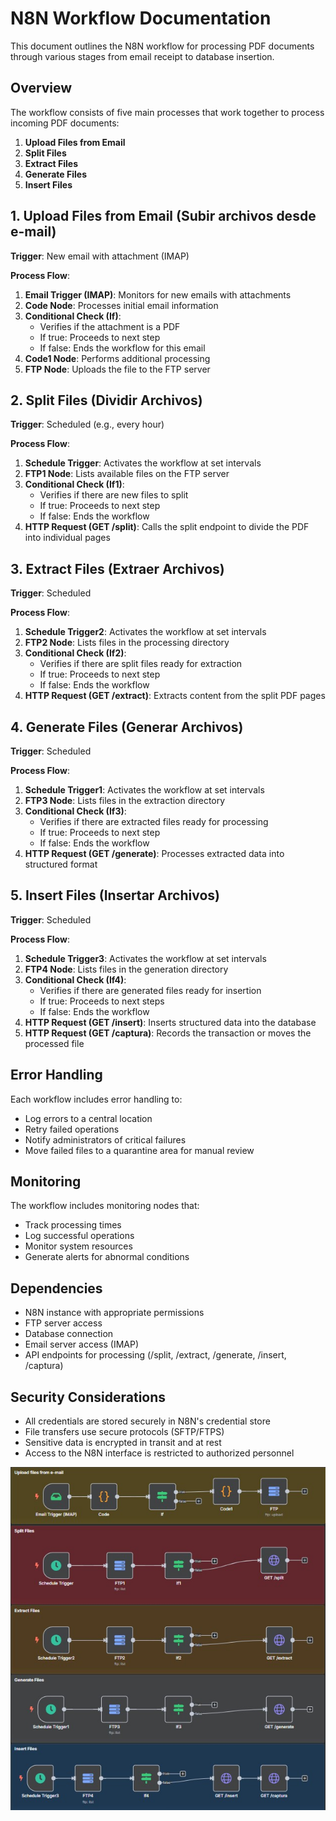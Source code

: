 # N8N Workflow Documentation

This document outlines the N8N workflow for processing PDF documents through various stages from email receipt to database insertion.

## Overview

The workflow consists of five main processes that work together to process incoming PDF documents:

1. **Upload Files from Email**
2. **Split Files**
3. **Extract Files**
4. **Generate Files**
5. **Insert Files**

## 1. Upload Files from Email (Subir archivos desde e-mail)

**Trigger**: New email with attachment (IMAP)

**Process Flow**:
1. **Email Trigger (IMAP)**: Monitors for new emails with attachments
2. **Code Node**: Processes initial email information
3. **Conditional Check (If)**:
   - Verifies if the attachment is a PDF
   - If true: Proceeds to next step
   - If false: Ends the workflow for this email
4. **Code1 Node**: Performs additional processing
5. **FTP Node**: Uploads the file to the FTP server

## 2. Split Files (Dividir Archivos)

**Trigger**: Scheduled (e.g., every hour)

**Process Flow**:
1. **Schedule Trigger**: Activates the workflow at set intervals
2. **FTP1 Node**: Lists available files on the FTP server
3. **Conditional Check (If1)**:
   - Verifies if there are new files to split
   - If true: Proceeds to next step
   - If false: Ends the workflow
4. **HTTP Request (GET /split)**: Calls the split endpoint to divide the PDF into individual pages

## 3. Extract Files (Extraer Archivos)

**Trigger**: Scheduled

**Process Flow**:
1. **Schedule Trigger2**: Activates the workflow at set intervals
2. **FTP2 Node**: Lists files in the processing directory
3. **Conditional Check (If2)**:
   - Verifies if there are split files ready for extraction
   - If true: Proceeds to next step
   - If false: Ends the workflow
4. **HTTP Request (GET /extract)**: Extracts content from the split PDF pages

## 4. Generate Files (Generar Archivos)

**Trigger**: Scheduled

**Process Flow**:
1. **Schedule Trigger1**: Activates the workflow at set intervals
2. **FTP3 Node**: Lists files in the extraction directory
3. **Conditional Check (If3)**:
   - Verifies if there are extracted files ready for processing
   - If true: Proceeds to next step
   - If false: Ends the workflow
4. **HTTP Request (GET /generate)**: Processes extracted data into structured format

## 5. Insert Files (Insertar Archivos)

**Trigger**: Scheduled

**Process Flow**:
1. **Schedule Trigger3**: Activates the workflow at set intervals
2. **FTP4 Node**: Lists files in the generation directory
3. **Conditional Check (If4)**:
   - Verifies if there are generated files ready for insertion
   - If true: Proceeds to next steps
   - If false: Ends the workflow
4. **HTTP Request (GET /insert)**: Inserts structured data into the database
5. **HTTP Request (GET /captura)**: Records the transaction or moves the processed file

## Error Handling

Each workflow includes error handling to:
- Log errors to a central location
- Retry failed operations
- Notify administrators of critical failures
- Move failed files to a quarantine area for manual review

## Monitoring

The workflow includes monitoring nodes that:
- Track processing times
- Log successful operations
- Monitor system resources
- Generate alerts for abnormal conditions

## Dependencies

- N8N instance with appropriate permissions
- FTP server access
- Database connection
- Email server access (IMAP)
- API endpoints for processing (/split, /extract, /generate, /insert, /captura)

## Security Considerations

- All credentials are stored securely in N8N's credential store
- File transfers use secure protocols (SFTP/FTPS)
- Sensitive data is encrypted in transit and at rest
- Access to the N8N interface is restricted to authorized personnel

![N8N Workflow](workflow_pdf_processing.jpg)
